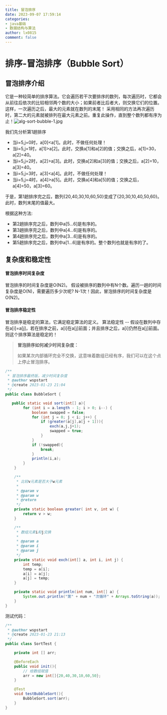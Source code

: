 ```yaml
---
title: 冒泡排序
date: 2023-09-07 17:59:14
categories:
- java基础
- 数据结构与算法
author: lx0815
comment: false
---
```



# 排序-冒泡排序（Bubble Sort）


## 冒泡排序介绍

它是一种较简单的排序算法。它会遍历若干次要排序的数列，每次遍历时，它都会从前往后依次的比较相邻两个数的大小；如果前者比后者大，则交换它们的位置。这样，一次遍历之后，最大的元素就在数列的末尾！ 采用相同的方法再次遍历时，第二大的元素就被排列在最大元素之前。重复此操作，直到整个数列都有序为止！![alg-sort-bubble-1.jpg](https://cdn.jsdelivr.net/gh/zrgzs/images@main/images/20230907215646.jpg)


我们先分析第1趟排序

- 当i=5,j=0时，a[0]<a[1]。此时，不做任何处理！
- 当i=5,j=1时，a[1]>a[2]。此时，交换a[1]和a[2]的值；交换之后，a[1]=30，a[2]=40。
- 当i=5,j=2时，a[2]>a[3]。此时，交换a[2]和a[3]的值；交换之后，a[2]=10，a[3]=40。
- 当i=5,j=3时，a[3]<a[4]。此时，不做任何处理！
- 当i=5,j=4时，a[4]>a[5]。此时，交换a[4]和a[5]的值；交换之后，a[4]=50，a[3]=60。

于是，第1趟排序完之后，数列{20,40,30,10,60,50}变成了{20,30,10,40,50,60}。此时，数列末尾的值最大。

根据这种方法:

- 第2趟排序完之后，数列中a[5...6]是有序的。
- 第3趟排序完之后，数列中a[4...6]是有序的。
- 第4趟排序完之后，数列中a[3...6]是有序的。
- 第5趟排序完之后，数列中a[1...6]是有序的。整个数列也就是有序的了。


## 复杂度和稳定性


#### 冒泡排序时间复杂度

冒泡排序的时间复杂度是O(N2)。 假设被排序的数列中有N个数。遍历一趟的时间复杂度是O(N)，需要遍历多少次呢? N-1次！因此，冒泡排序的时间复杂度是O(N2)。


#### 冒泡排序稳定性

冒泡排序是稳定的算法，它满足稳定算法的定义。 算法稳定性 -- 假设在数列中存在a[i]=a[j]，若在排序之前，a[i]在a[j]前面；并且排序之后，a[i]仍然在a[j]前面。则这个排序算法是稳定的！

> **冒泡排序如何减少时间复杂度：**
>  
> 如果某次内部循环完全不交换，这意味着数组已经有序，我们可以在这个点上停止冒泡排序。


```java
/**
 * 冒泡排序最终版，减少时间复杂度
 * @author wspstart
 * @create 2023-01-23 21:04
 */
public class BubbleSort {

   public static void sort(int[] a){
        for (int i = a.length - 1; i > 0; i--) {
            boolean swapped = false;
            for (int j = 0; j < i; j++) {
                if (greater(a[j],a[j + 1])){
                    exch(a,j,j+1);
                    swapped = true;
                }
            }
            if (!swapped){
                break;
            }
            println(i,a);
        }
    }

    /**
     * 比较v元素是否大于w元素
     *
     * @param v
     * @param w
     * @return
     */
    private static boolean greater( int v, int w) {
        return v > w;
    }

    /**
     * 数组元素i和j交换
     *
     * @param a
     * @param i
     * @param j
     */
    private static void exch(int[] a, int i, int j) {
        int temp;
        temp = a[i];
        a[i] = a[j];
        a[j] = temp;
    }

    private static void println(int num, int[] a) {
        System.out.println("第" + num + "次循环" + Arrays.toString(a));
    }
}
```

测试代码：

```java
/**
 * @author wspstart
 * @create 2023-01-23 21:13
 */
public class SortTest {

    private int [] arr;

    @BeforeEach
    public void init(){
        // 给数组赋值
        arr = new int[]{20,40,30,10,60,50};
    }

    @Test
    void testBubbleSort(){
        BubbleSort.sort(arr);
    }
}
```
